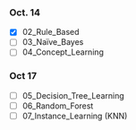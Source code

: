### Oct. 14
- [x] 02_Rule_Based
- [ ] 03_Naïve_Bayes
- [ ] 04_Concept_Learning
### Oct 17
- [ ] 05_Decision_Tree_Learning
- [ ] 06_Random_Forest
- [ ] 07_Instance_Learning (KNN)